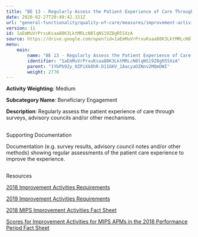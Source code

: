 ```yaml
---
title: "BE 13 - Regularly Assess the Patient Experience of Care Through Surveys, Advisory Councils and/or Other Mechanisms"
date: 2020-02-27T20:49:42.151Z
url: "general-functionality/quality-of-care/measures/improvement-activities-measures/2018-improvement-acti_86.html"
version: 11
id: 1aEmMuVrPrxuKsaa88K3LktMRLcN8lqNS19Z8gR5SXzA
source: https://drive.google.com/open?id=1aEmMuVrPrxuKsaa88K3LktMRLcN8lqNS19Z8gR5SXzA
menu:
    main:
        name: "BE 13 - Regularly Assess the Patient Experience of Care Through Surveys, Advisory Councils and/or Other Mechanisms"
        identifier: "1aEmMuVrPrxuKsaa88K3LktMRLcN8lqNS19Z8gR5SXzA"
        parent: "1YbPb92y_0ZPiXk8hR-D11GKV_1AacyaOZNnv2MQmDWI"
        weight: 2770
---
```









**Activity Weighting**: Medium

**Subcategory Name**: Beneficiary Engagement

**Description**: Regularly assess the patient experience of care through surveys, advisory councils and/or other mechanisms.







## 

Supporting Documentation

Documentation (e.g. survey results, advisory council notes and/or other methods) showing regular assessments of the patient care experience to improve the experience.







## 

Resources

[2018 Improvement Activities Requirements](https://qpp.cms.gov/mips/improvement-activities?py=2018)

[2019 Improvement Activities Requirements](https://qpp.cms.gov/mips/improvement-activities?py=2019)

[2018 MIPS Improvement Activities Fact Sheet](https://qpp.cms.gov/resource/2018%20MIPS%20Improvement%20Activities%20Fact%20Sheet)

[Scores for Improvement Activities for MIPS APMs in the 2018 Performance Period Fact Sheet](https://qpp.cms.gov/resource/2018%20MIPS%20APMs%20improvement%20Activities%20scores%20fact%20sheet)

